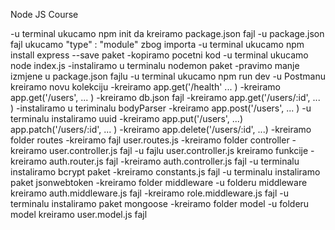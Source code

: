 Node JS Course

-u terminal ukucamo npm init da kreiramo package.json fajl
-u package.json fajl ukucamo "type" : "module" zbog importa
-u terminal ukucamo npm install express --save paket
-kopiramo pocetni kod 
-u terminal ukucamo node index.js
-instaliramo u terminalu nodemon paket
-pravimo manje izmjene u package.json fajlu
-u terminal ukucamo npm run dev
-u Postmanu kreiramo novu kolekciju
-kreiramo app.get('/health' ... )
-kreiramo app.get('/users', ... )
-kreiramo db.json fajl
-kreiramo app.get('/users/:id', ... )
-instaliramo u teriminalu bodyParser
-kreiramo app.post('/users', ... )
-u terminalu instaliramo uuid
-kreiramo app.put('/users', ...)
app.patch('/users/:id', ... )
-kreiramo app.delete('/users/:id', ...)
-kreiramo folder routes
-kreiramo fajl user.routes.js
-kreiramo folder controller
-kreiramo user.controller.js fajl
-u fajlu user.controller.js kreiramo funkcije
-kreiramo auth.router.js fajl
-kreiramo auth.controller.js fajl
-u terminalu instaliramo bcrypt paket
-kreiramo constants.js fajl
-u terminalu instaliramo paket jsonwebtoken
-kreiramo folder middleware
-u folderu middleware kreiramo auth.middleware.js fajl
-kreiramo role.middleware.js fajl
-u terminalu instaliramo paket mongoose
-kreiramo folder model
-u folderu model kreiramo user.model.js fajl
